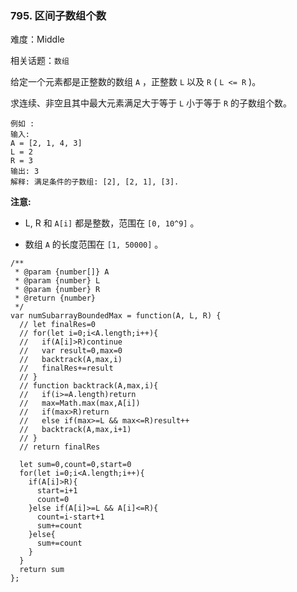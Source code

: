### 795. 区间子数组个数

难度：Middle

相关话题：`数组`

给定一个元素都是正整数的数组 `A` ，正整数  `L` 以及 `R` ( `L <= R` )。



求连续、非空且其中最大元素满足大于等于 `L` 小于等于 `R` 的子数组个数。



```
例如 :
输入: 
A = [2, 1, 4, 3]
L = 2
R = 3
输出: 3
解释: 满足条件的子数组: [2], [2, 1], [3].
```


**注意:** 




* L, R 和 `A[i]`  都是整数，范围在 `[0, 10^9]` 。

* 数组 `A` 的长度范围在 `[1, 50000]` 。




```
/**
 * @param {number[]} A
 * @param {number} L
 * @param {number} R
 * @return {number}
 */
var numSubarrayBoundedMax = function(A, L, R) {
  // let finalRes=0
  // for(let i=0;i<A.length;i++){
  //   if(A[i]>R)continue
  //   var result=0,max=0
  //   backtrack(A,max,i)
  //   finalRes+=result
  // }
  // function backtrack(A,max,i){
  //   if(i>=A.length)return
  //   max=Math.max(max,A[i])
  //   if(max>R)return
  //   else if(max>=L && max<=R)result++
  //   backtrack(A,max,i+1)
  // }
  // return finalRes
  
  let sum=0,count=0,start=0
  for(let i=0;i<A.length;i++){
    if(A[i]>R){
      start=i+1
      count=0
    }else if(A[i]>=L && A[i]<=R){
      count=i-start+1
      sum+=count
    }else{
      sum+=count
    }
  }
  return sum
};
```

